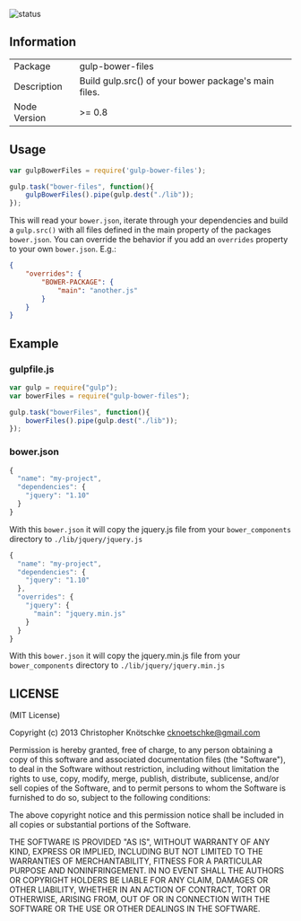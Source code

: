 ![status](https://secure.travis-ci.org/ck86/gulp-bower-files.png?branch=master)

## Information

<table>
<tr> 
<td>Package</td><td>gulp-bower-files</td>
</tr>
<tr>
<td>Description</td>
<td>Build gulp.src() of your bower package's main files.</td>
</tr>
<tr>
<td>Node Version</td>
<td>>= 0.8</td>
</tr>
</table>

## Usage

```javascript
var gulpBowerFiles = require('gulp-bower-files');

gulp.task("bower-files", function(){
    gulpBowerFiles().pipe(gulp.dest("./lib"));
});
```

This will read your `bower.json`, iterate through your dependencies and build a `gulp.src()` with all files defined in the main property of the packages `bower.json`.
You can override the behavior if you add an `overrides` property to your own `bower.json`. E.g.:

```json
{
    "overrides": {
        "BOWER-PACKAGE": {
            "main": "another.js"
        }
    }
}
```

## Example

### gulpfile.js

```javascript
var gulp = require("gulp");
var bowerFiles = require("gulp-bower-files");

gulp.task("bowerFiles", function(){
    bowerFiles().pipe(gulp.dest("./lib"));
});
```

### bower.json

```javascript
{
  "name": "my-project",
  "dependencies": {
    "jquery": "1.10"
  }
}
```

With this `bower.json` it will copy the jquery.js file from your `bower_components` directory to `./lib/jquery/jquery.js`

```javascript
{
  "name": "my-project",
  "dependencies": {
    "jquery": "1.10"
  },
  "overrides": {
    "jquery": {
      "main": "jquery.min.js"
    }
  }
}
```

With this `bower.json` it will copy the jquery.min.js file from your `bower_components` directory to `./lib/jquery/jquery.min.js`

## LICENSE

(MIT License)

Copyright (c) 2013 Christopher Knötschke <cknoetschke@gmail.com>

Permission is hereby granted, free of charge, to any person obtaining
a copy of this software and associated documentation files (the
"Software"), to deal in the Software without restriction, including
without limitation the rights to use, copy, modify, merge, publish,
distribute, sublicense, and/or sell copies of the Software, and to
permit persons to whom the Software is furnished to do so, subject to
the following conditions:

The above copyright notice and this permission notice shall be
included in all copies or substantial portions of the Software.

THE SOFTWARE IS PROVIDED "AS IS", WITHOUT WARRANTY OF ANY KIND,
EXPRESS OR IMPLIED, INCLUDING BUT NOT LIMITED TO THE WARRANTIES OF
MERCHANTABILITY, FITNESS FOR A PARTICULAR PURPOSE AND
NONINFRINGEMENT. IN NO EVENT SHALL THE AUTHORS OR COPYRIGHT HOLDERS BE
LIABLE FOR ANY CLAIM, DAMAGES OR OTHER LIABILITY, WHETHER IN AN ACTION
OF CONTRACT, TORT OR OTHERWISE, ARISING FROM, OUT OF OR IN CONNECTION
WITH THE SOFTWARE OR THE USE OR OTHER DEALINGS IN THE SOFTWARE.